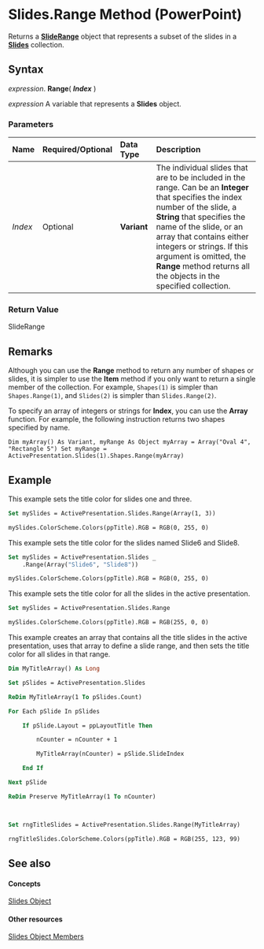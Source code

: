 
# Slides.Range Method (PowerPoint)

Returns a  **[SlideRange](440ab59d-744a-209f-bf28-d0acd3a21e1a.md)** object that represents a subset of the slides in a **[Slides](ba7f514c-8f6d-d5ef-333f-c1da0f2ab767.md)** collection.


## Syntax

 _expression_. **Range**( **_Index_** )

 _expression_ A variable that represents a **Slides** object.


### Parameters



|**Name**|**Required/Optional**|**Data Type**|**Description**|
|:-----|:-----|:-----|:-----|
| _Index_|Optional|**Variant**|The individual slides that are to be included in the range. Can be an  **Integer** that specifies the index number of the slide, a **String** that specifies the name of the slide, or an array that contains either integers or strings. If this argument is omitted, the **Range** method returns all the objects in the specified collection.|

### Return Value

SlideRange


## Remarks

Although you can use the  **Range** method to return any number of shapes or slides, it is simpler to use the **Item** method if you only want to return a single member of the collection. For example, `Shapes(1)` is simpler than `Shapes.Range(1)`, and  `Slides(2)` is simpler than `Slides.Range(2)`.

To specify an array of integers or strings for  **Index**, you can use the **Array** function. For example, the following instruction returns two shapes specified by name.

 `Dim myArray() As Variant, myRange As Object myArray = Array("Oval 4", "Rectangle 5") Set myRange = ActivePresentation.Slides(1).Shapes.Range(myArray)`


## Example

This example sets the title color for slides one and three.


```vb
Set mySlides = ActivePresentation.Slides.Range(Array(1, 3))

mySlides.ColorScheme.Colors(ppTitle).RGB = RGB(0, 255, 0)
```

This example sets the title color for the slides named Slide6 and Slide8.




```vb
Set mySlides = ActivePresentation.Slides _
    .Range(Array("Slide6", "Slide8"))

mySlides.ColorScheme.Colors(ppTitle).RGB = RGB(0, 255, 0)
```

This example sets the title color for all the slides in the active presentation.




```vb
Set mySlides = ActivePresentation.Slides.Range

mySlides.ColorScheme.Colors(ppTitle).RGB = RGB(255, 0, 0)
```

This example creates an array that contains all the title slides in the active presentation, uses that array to define a slide range, and then sets the title color for all slides in that range.




```vb
Dim MyTitleArray() As Long

Set pSlides = ActivePresentation.Slides

ReDim MyTitleArray(1 To pSlides.Count)

For Each pSlide In pSlides

    If pSlide.Layout = ppLayoutTitle Then

        nCounter = nCounter + 1

        MyTitleArray(nCounter) = pSlide.SlideIndex

    End If

Next pSlide

ReDim Preserve MyTitleArray(1 To nCounter)



Set rngTitleSlides = ActivePresentation.Slides.Range(MyTitleArray)

rngTitleSlides.ColorScheme.Colors(ppTitle).RGB = RGB(255, 123, 99)
```


## See also


#### Concepts


[Slides Object](ba7f514c-8f6d-d5ef-333f-c1da0f2ab767.md)
#### Other resources


[Slides Object Members](2f918722-1ae2-721e-7d83-e2ebca4e482a.md)
